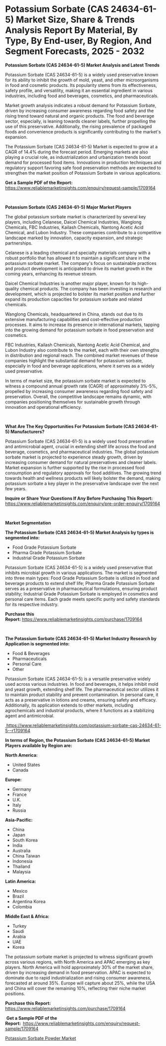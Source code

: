 <p><h1>Potassium Sorbate (CAS 24634-61-5) Market Size, Share & Trends Analysis Report By Material, By Type, By End-user, By Region, And Segment Forecasts, 2025 - 2032</h1></p><p><strong>Potassium Sorbate (CAS 24634-61-5) Market Analysis and Latest Trends</strong></p>
<p><p>Potassium Sorbate (CAS 24634-61-5) is a widely used preservative known for its ability to inhibit the growth of mold, yeast, and other microorganisms in food and cosmetic products. Its popularity stems from its effectiveness, safety profile, and versatility, making it an essential ingredient in various industries, including food and beverages, cosmetics, and pharmaceuticals. </p><p>Market growth analysis indicates a robust demand for Potassium Sorbate, driven by increasing consumer awareness regarding food safety and the rising trend toward natural and organic products. The food and beverage sector, especially, is leaning towards cleaner labels, further propelling the use of this preservative. Additionally, the rising prevalence of packaged foods and convenience products is significantly contributing to the market's expansion.</p><p>The Potassium Sorbate (CAS 24634-61-5) Market is expected to grow at a CAGR of 14.4% during the forecast period. Emerging markets are also playing a crucial role, as industrialization and urbanization trends boost demand for processed food items. Innovations in production techniques and regulatory support favoring safe food preservation methods are expected to strengthen the market position of Potassium Sorbate in various applications.</p></p>
<p><strong>Get a Sample PDF of the Report:&nbsp;</strong> <a href="https://www.reliablemarketinsights.com/enquiry/request-sample/1709164?utm_campaign=2010&utm_medium=2&utm_source=Github&utm_content=ia&utm_term=10012025&utm_id=potassium-sorbate-cas-24634-61-5">https://www.reliablemarketinsights.com/enquiry/request-sample/1709164</a></p>
<p>&nbsp;</p>
<p><strong>Potassium Sorbate (CAS 24634-61-5) Major Market Players</strong></p>
<p><p>The global potassium sorbate market is characterized by several key players, including Celanese, Daicel Chemical Industries, Wanglong Chemicals, FBC Industries, Kailash Chemicals, Nantong Acetic Acid Chemical, and Lubon Industry. These companies contribute to a competitive landscape marked by innovation, capacity expansion, and strategic partnerships.</p><p>Celanese is a leading chemical and specialty materials company with a robust portfolio that has allowed it to maintain a significant share in the potassium sorbate market. The company's focus on sustainable practices and product development is anticipated to drive its market growth in the coming years, enhancing its revenue stream.</p><p>Daicel Chemical Industries is another major player, known for its high-quality chemical products. The company has been investing in research and development, which is projected to bolster its market position and further expand its production capacities for potassium sorbate and related chemicals.</p><p>Wanglong Chemicals, headquartered in China, stands out due to its extensive manufacturing capabilities and cost-effective production processes. It aims to increase its presence in international markets, tapping into the growing demand for potassium sorbate in food preservation and cosmetics.</p><p>FBC Industries, Kailash Chemicals, Nantong Acetic Acid Chemical, and Lubon Industry also contribute to the market, each with their own strengths in distribution and regional reach. The combined market revenues of these companies highlight the substantial demand for potassium sorbate, especially in food and beverage applications, where it serves as a widely used preservative.</p><p>In terms of market size, the potassium sorbate market is expected to witness a compound annual growth rate (CAGR) of approximately 3%-5%, propelled by increasing consumer awareness regarding food safety and preservation. Overall, the competitive landscape remains dynamic, with companies positioning themselves for sustainable growth through innovation and operational efficiency.</p></p>
<p>&nbsp;</p>
<p><strong>What Are The Key Opportunities For Potassium Sorbate (CAS 24634-61-5) Manufacturers?</strong></p>
<p><p>Potassium Sorbate (CAS 24634-61-5) is a widely used food preservative and antimicrobial agent, crucial in extending shelf life across the food and beverage, cosmetics, and pharmaceutical industries. The global potassium sorbate market is projected to experience steady growth, driven by increasing consumer demand for natural preservatives and cleaner labels. Market expansion is further supported by the rise in processed food consumption and regulatory approvals for food additives. The growing trend towards health and wellness products will likely bolster the demand, making potassium sorbate a key player in the preservative landscape over the next few years.</p></p>
<p><strong>Inquire or Share Your Questions If Any Before Purchasing This Report:</strong> <a href="https://www.reliablemarketinsights.com/enquiry/pre-order-enquiry/1709164?utm_campaign=2010&utm_medium=2&utm_source=Github&utm_content=ia&utm_term=10012025&utm_id=potassium-sorbate-cas-24634-61-5">https://www.reliablemarketinsights.com/enquiry/pre-order-enquiry/1709164</a></p>
<p>&nbsp;</p>
<p><strong>Market Segmentation</strong></p>
<p><strong>The Potassium Sorbate (CAS 24634-61-5) Market Analysis by types is segmented into:</strong></p>
<p><ul><li>Food Grade Potassium Sorbate</li><li>Pharma Grade Potassium Sorbate</li><li>Industrial Grade Potassium Sorbate</li></ul></p>
<p><p>Potassium Sorbate (CAS 24634-61-5) is a widely used preservative that inhibits microbial growth in various applications. The market is segmented into three main types: Food Grade Potassium Sorbate is utilized in food and beverage products to extend shelf life; Pharma Grade Potassium Sorbate serves as a preservative in pharmaceutical formulations, ensuring product stability; Industrial Grade Potassium Sorbate is employed in cosmetics and personal care items. Each grade meets specific purity and safety standards for its respective industry.</p></p>
<p><strong>Purchase this Report:&nbsp;</strong><a href="https://www.reliablemarketinsights.com/purchase/1709164?utm_campaign=2010&utm_medium=2&utm_source=Github&utm_content=ia&utm_term=10012025&utm_id=potassium-sorbate-cas-24634-61-5">https://www.reliablemarketinsights.com/purchase/1709164</a></p>
<p>&nbsp;</p>
<p><strong>The Potassium Sorbate (CAS 24634-61-5) Market Industry Research by Application is segmented into:</strong></p>
<p><ul><li>Food & Beverages</li><li>Pharmaceuticals</li><li>Personal Care</li><li>Other</li></ul></p>
<p><p>Potassium Sorbate (CAS 24634-61-5) is a versatile preservative widely used across various industries. In food and beverages, it helps inhibit mold and yeast growth, extending shelf life. The pharmaceutical sector utilizes it to maintain product stability and prevent contamination. In personal care, it acts as a preservative in lotions and creams, ensuring safety and efficacy. Additionally, its application extends to other markets, including agrochemicals and industrial products, where it functions as a stabilizing agent and antimicrobial.</p></p>
<p><a href="https://www.reliablemarketinsights.com/potassium-sorbate-cas-24634-61-5--r1709164?utm_campaign=2010&utm_medium=2&utm_source=Github&utm_content=ia&utm_term=10012025&utm_id=potassium-sorbate-cas-24634-61-5">&nbsp;https://www.reliablemarketinsights.com/potassium-sorbate-cas-24634-61-5--r1709164</a></p>
<p><strong>In terms of Region, the Potassium Sorbate (CAS 24634-61-5) Market Players available by Region are:</strong></p>
<p>
    <p> <strong> North America: </strong>
        <ul>
            <li>United States</li>
            <li>Canada</li>
        </ul>
        </p> 
    <p> <strong> Europe: </strong>
        <ul>
            <li>Germany</li>
            <li>France</li>
            <li>U.K.</li>
            <li>Italy</li>
            <li>Russia</li>
        </ul>
        </p> 
    <p> <strong> Asia-Pacific: </strong>
        <ul>
            <li>China</li>
            <li>Japan</li>
            <li>South Korea</li>
            <li>India</li>
            <li>Australia</li>
            <li>China Taiwan</li>
            <li>Indonesia</li>
            <li>Thailand</li>
            <li>Malaysia</li>
        </ul>
        </p> 
    <p> <strong> Latin America: </strong>
        <ul>
            <li>Mexico</li>
            <li>Brazil</li>
            <li>Argentina Korea</li>
            <li>Colombia</li>
        </ul>
        </p> 
    <p> <strong> Middle East & Africa: </strong>
        <ul>
            <li>Turkey</li>
            <li>Saudi</li>
            <li>Arabia</li>
            <li>UAE</li>
            <li>Korea</li>
        </ul>
    </p>
    </p>
<p><p>The potassium sorbate market is projected to witness significant growth across various regions, with North America and APAC emerging as key players. North America will hold approximately 30% of the market share, driven by increasing demand in food preservation. APAC is expected to dominate due to rapid industrialization and rising consumer awareness, forecasted at around 35%. Europe will capture about 25%, while the USA and China will cover the remaining 10%, reflecting their niche market positions.</p></p>
<p><strong>Purchase this Report: </strong><a href="https://www.reliablemarketinsights.com/purchase/1709164?utm_campaign=2010&utm_medium=2&utm_source=Github&utm_content=ia&utm_term=10012025&utm_id=potassium-sorbate-cas-24634-61-5">https://www.reliablemarketinsights.com/purchase/1709164</a></p>
<p>&nbsp;<strong>Get a Sample PDF of the Report:&nbsp;&nbsp;</strong><a href="https://www.reliablemarketinsights.com/enquiry/request-sample/1709164?utm_campaign=2010&utm_medium=2&utm_source=Github&utm_content=ia&utm_term=10012025&utm_id=potassium-sorbate-cas-24634-61-5">https://www.reliablemarketinsights.com/enquiry/request-sample/1709164</a></p>
<p><strong></strong></p>
<p><p><a href="https://github.com/mahnoor2003/Market-Research-Report-List-6/blob/main/potassium-sorbate-powder-market.md?utm_campaign=2010&utm_medium=2&utm_source=Github&utm_content=ia&utm_term=10012025&utm_id=potassium-sorbate-cas-24634-61-5">Potassium Sorbate Powder Market</a></p></p>